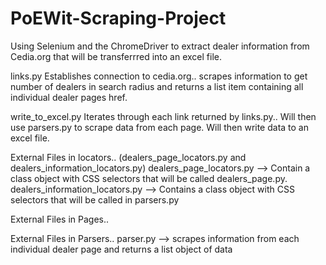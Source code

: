 # PoEWit-Scraping-Project
Using Selenium and the ChromeDriver to extract dealer information from Cedia.org that will be transferrred into an excel file. 



links.py 
  Establishes connection to cedia.org.. scrapes information to get number of dealers in search radius and returns a list item containing all individual dealer pages   href. 
  
write_to_excel.py 
  Iterates through each link returned by links.py.. Will then use parsers.py to scrape data from each page. Will then write data to an excel file. 
 
External Files in locators.. (dealers_page_locators.py and dealers_information_locators.py)
  dealers_page_locators.py --> Contain a class object with CSS selectors that will be called dealers_page.py.
  dealers_information_locators.py --> Contains a class object with CSS selectors that will be called in parsers.py
  
  
External Files in Pages..
  
External Files in Parsers..
  parser.py --> scrapes information from each individual dealer page and returns a list object of data
